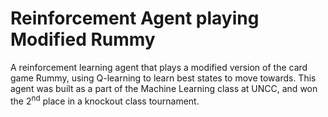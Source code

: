 # Reinforcement Agent playing Modified Rummy
A reinforcement learning agent that plays a modified version of the card game Rummy, using Q-learning to learn best states to move towards. This agent was built as a part of the Machine Learning class at UNCC, and won the 2<sup>nd</sup> place in a knockout class tournament.
